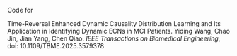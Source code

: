 Code for 

Time-Reversal Enhanced Dynamic Causality Distribution Learning and Its Application in Identifying Dynamic ECNs in MCI Patients. Yiding Wang, Chao Jin, Jian Yang, Chen Qiao. *IEEE Transactions on Biomedical Engineering*, doi: 10.1109/TBME.2025.3579378
